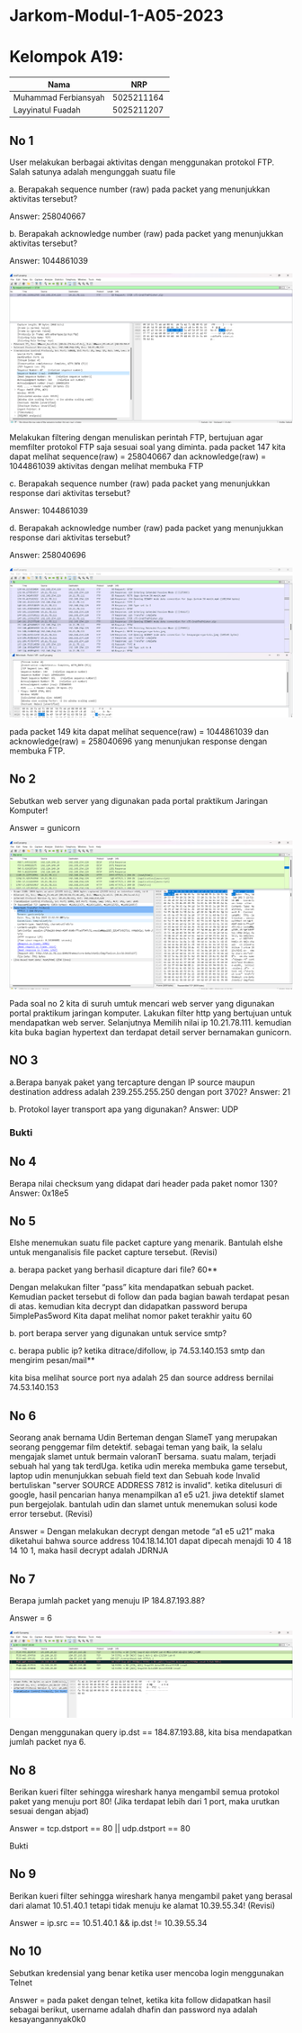 # Jarkom-Modul-1-A05-2023

# Kelompok A19:
| Nama | NRP |
| ---------------------- | ---------- |
| Muhammad Ferbiansyah | 5025211164 |
| Layyinatul Fuadah | 5025211207 |

## No 1
User melakukan berbagai aktivitas dengan menggunakan protokol FTP. Salah satunya adalah mengunggah suatu file

a.	Berapakah sequence number (raw) pada packet yang menunjukkan aktivitas tersebut? 

Answer: 258040667

b.	Berapakah acknowledge number (raw) pada packet yang menunjukkan aktivitas tersebut?

Answer: 1044861039

![alt text](https://github.com/ayyfuadh/Jarkom-Modul-1-A05-2023/blob/main/img/jarkom%20soal%201%20juga.png?raw=true)

Melakukan filtering dengan menuliskan perintah FTP, bertujuan agar memfilter protokol FTP saja sesuai soal yang diminta. 
pada packet 147 kita dapat melihat sequence(raw) = 258040667 dan acknowledge(raw)  = 1044861039 aktivitas dengan melihat membuka FTP 

c.	Berapakah sequence number (raw) pada packet yang menunjukkan response dari aktivitas tersebut?

Answer: 1044861039

d.	Berapakah acknowledge number (raw) pada packet yang menunjukkan response dari aktivitas tersebut?

Answer: 258040696

![alt text](https://github.com/ayyfuadh/Jarkom-Modul-1-A05-2023/blob/main/img/jaekom%20soal%201.png?raw=true)

pada packet 149 kita dapat melihat sequence(raw) = 1044861039 dan acknowledge(raw) = 258040696 yang menunjukan response dengan membuka FTP.

## No 2
Sebutkan web server yang digunakan pada portal praktikum Jaringan Komputer!

Answer = gunicorn

![alt text](https://github.com/ayyfuadh/Jarkom-Modul-1-A05-2023/blob/main/img/soal%20no%202.png?raw=true)

Pada soal no 2 kita di suruh umtuk mencari web server yang digunakan portal praktikum jaringan komputer. Lakukan filter http yang bertujuan untuk mendapatkan web server.
Selanjutnya Memilih nilai ip 10.21.78.111. kemudian kita buka bagian hypertext dan terdapat detail server bernamakan gunicorn.

## NO 3
a.Berapa banyak paket yang tercapture dengan IP source maupun destination address adalah 239.255.255.250 dengan port 3702?
Answer: 21

b. Protokol layer transport apa yang digunakan?
Answer: UDP

### Bukti

## No 4
Berapa nilai checksum yang didapat dari header pada paket nomor 130?
Answer: 0x18e5

## No 5
Elshe menemukan suatu file packet capture yang menarik. Bantulah elshe untuk menganalisis file packet capture tersebut. (Revisi)

a. berapa packet yang berhasil dicapture dari file? 60**

Dengan melakukan filter “pass” kita mendapatkan sebuah packet. Kemudian packet tersebut di follow dan pada bagian bawah terdapat pesan di atas. kemudian kita decrypt dan didapatkan password berupa 5implePas5word
Kita dapat melihat nomor paket terakhir yaitu 60

b. port berapa server yang digunakan untuk service smtp?

c. berapa public ip? ketika ditrace/difollow, ip 74.53.140.153 smtp dan mengirim pesan/mail**

kita bisa melihat source port nya adalah 25 dan source address bernilai 74.53.140.153

## No 6
Seorang anak bernama Udin Berteman dengan SlameT yang merupakan seorang penggemar film detektif. sebagai teman yang baik, Ia selalu mengajak slamet untuk bermain valoranT bersama. suatu malam, terjadi sebuah hal 
yang tak terdUga. ketika udin mereka membuka game tersebut, laptop udin menunjukkan sebuah field text dan Sebuah kode Invalid bertuliskan "server SOURCE ADDRESS 7812 is invalid". ketika ditelusuri di google, hasil 
pencarian hanya menampilkan a1 e5 u21. jiwa detektif slamet pun bergejolak. bantulah udin dan slamet untuk menemukan solusi kode error tersebut. (Revisi)

Answer = Dengan melakukan decrypt dengan metode “a1 e5 u21” maka diketahui bahwa source address 104.18.14.101 dapat dipecah menajdi 10 4 18 14 10 1, maka hasil decrypt adalah JDRNJA

## No 7
Berapa jumlah packet yang menuju IP 184.87.193.88?

Answer = 6

![alt text](https://github.com/ayyfuadh/Jarkom-Modul-1-A05-2023/blob/main/img/jarkom%20soal%207.png?raw=true)

Dengan menggunakan query ip.dst == 184.87.193.88, kita bisa mendapatkan jumlah packet nya  6.

## No 8
Berikan kueri filter sehingga wireshark hanya mengambil semua protokol paket yang menuju port 80! (Jika terdapat lebih dari 1 port, maka urutkan sesuai dengan abjad)

Answer =  tcp.dstport == 80 || udp.dstport == 80

Bukti

## No 9
Berikan kueri filter sehingga wireshark hanya mengambil paket yang berasal dari alamat 10.51.40.1 tetapi tidak menuju ke alamat 10.39.55.34! (Revisi)

Answer = ip.src == 10.51.40.1 && ip.dst != 10.39.55.34

## No 10
Sebutkan kredensial yang benar ketika user mencoba login menggunakan Telnet

Answer = pada paket dengan telnet, ketika kita follow didapatkan hasil sebagai berikut, username adalah dhafin dan password nya adalah kesayangannyak0k0
